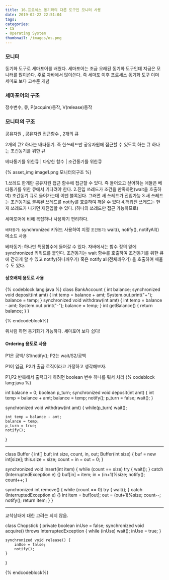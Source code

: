 ```yaml
---
title: 16.프로세스 동기화의 다른 도구인 모니터 사용
date: 2019-02-22 22:51:04
tags:
categories:
- CS
- Operating System
thumbnail: /images/os.png
---
```



### 모니터
동기화 도구로 세마포어를 배웠다. 세마포어는 조금 오래된 동기화 도구인데 지금은 모니터를 많이쓴다. 주로 자바에서 많이쓴다.
즉 세마포 이후 프로세스 동기화 도구 이며 세마포 보다 고수준 개념

### 세마포어의 구조
정수변수, 큐, P(acquire)동작, V(release)동작

### 모니터의 구조
공유자원 , 공유자원 접근함수 , 2개의 큐

2개의 큐?
하나는 배타동기. 즉 한쓰레드만 공유자원에 접근할 수 있도록 하는 큐
하나는 조건동기를 위한 큐

베타동기를 위한큐 | 다양한 함수 | 조건동기를 위한큐

{% asset_img image1.png 모니터의구조 %}

1.쓰레드 한개만 공유자원 접근 함수에 접근할 수 있다. 즉 들어오고 싶어하는 애들은 베타동기를 위한 큐에서 기다려야 한다.
2.진입 쓰레드가 조건을 만족하면(wait을 호출하여) 조건동기 큐로 들어가는데 이땐 블록된다. 그러면 새 쓰레드가 진입가능
3.새 쓰레드는 조건동기로 블록된 쓰레드를 notify를 호출하여 깨울 수 있다
4.깨워진 쓰레드는 현재 쓰레드가 나가면 재진입할 수 있다.
(하나의 쓰레드만 접근 가능하므로)

세마포어에 비해 복잡하나 사용하기 편리하다.

`배타동기`: synchronized 키워드 사용하여 지정
`조건동기`: wait(), notify(), notifyAll() 메소드 사용

베타동기: 하나만 특정함수에 들어갈 수 있다. 자바에서는 함수 정의 앞에 synchronized 키워드를 붙인다.
조건동기는 wait 함수를 호출하여 조건동기를 위한 큐에 갇히게 할 수 있고 notify(하나깨우기) 혹은 notify all(전체깨우기) 을 호출하여 깨울 수 도 있다.

#### 상호배제 용도로 사용
{% codeblock lang:java  %}
class BankAccount {
	int balance;
	synchronized void deposit(int amt) {
		int temp = balance + amt;
		System.out.print("+");
		balance = temp;
	}
	synchronized void withdraw(int amt) {
		int temp = balance - amt;
		System.out.print("-");
		balance = temp;
	}
	int getBalance() {
		return balance;
	}
}

{% endcodeblock%}

위처럼 하면 동기화가 가능하다. 세마포어 보다 쉽다!

#### Ordering 용도로 사용
P1은 공백/ S1/notify();
P2는 wait/S2/공백

P1이 입금, P2가 출금 로직이라고 가정하고 생각해보자.


P1,P2 반복해서 출력되게 하려면 boolean 변수 하나를 둬서 처리
{% codeblock lang:java  %}


int balacne = 0;
boolean p_turn;
synchronized void deposit(int amt) {
	int temp = balance + amt;
	balance = temp;
	notify();
	p_turn = false;
	wait();
}

synchronized void withdraw(int amt) {
	while(p_turn)
		wait();

	int temp = balance - amt;
	balance = temp;
	p_turn = true;
	notify();
}


---
class Buffer {
	int[] buf;
	int size, count, in, out;
	Buffer(int size) {
		buf = new int[size];
		this.size = size;
		count = in = out = 0;
}

synchronized void insert(int item) {
	while (count == size)
	try {
		wait();
	} catch (InterruptedException e) {}
	buf[in] = item;
	in = (in+1)%size;
	notify();
	count++;
}


synchronized int remove() {
	while (count == 0)
	try {
		wait();
	} catch (InterruptedException e) {}
	int item = buf[out];
	out = (out+1)%size;
	count--;
	notify();
	return item;
	}
}

---
교착상태에 대한 고려는 되지 않음.

class Chopstick {
	private boolean inUse = false;
	synchronized void acquire() throws InterruptedException {
		while (inUse)
		wait();
		inUse = true;
	}

	synchronized void release() {
		inUse = false;
		notify();
	}
}

{% endcodeblock%}
